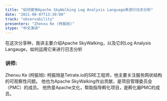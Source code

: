 ```yaml
---
title: "如何使用Apache SkyWalking Log Analysis Language来进行日志分析"
date: "2021-08-07T13:30:00" 
track: "observability"
presenters: "Zhenxu Ke (柯振旭)"
stype: "中文演讲"
---
```

在这次分享种，我讲主要介绍Apache SkyWalking，以及它的Log Analysis Langauge，如何运用它来进行日志分析
 ### 讲师: 
 Zhenxu Ke (柯振旭): 柯振旭是Tetrate.io的SRE工程师，他主要关注服务网状结构的可观察性问题。
他也为Apache SkyWalking作出贡献，是项目管理委员会（PMC）的成员。
他热爱Apache文化，帮助指导孵化项目，是孵化器PMC的成员。